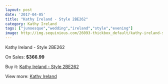 ```yaml
---
layout: post
date: '2017-04-05'
title: "Kathy Ireland - Style 2BE262"
category: Kathy Ireland
tags: ["junoesque","wedding","ireland","style","evening"]
image: http://img.sequinious.com/26093-thickbox_default/kathy-ireland-style-2be262.jpg
---
```

Kathy Ireland - Style 2BE262

On Sales: **$366.99**
<a href="https://www.sequinious.com/kathy-ireland/9566-kathy-ireland-style-2be262.html"><amp-img layout="responsive" width="600" height="600" src="//img.sequinious.com/26093-thickbox_default/kathy-ireland-style-2be262.jpg" alt="Kathy Ireland - Style 2BE262 0" /></a>
<a href="https://www.sequinious.com/kathy-ireland/9566-kathy-ireland-style-2be262.html"><amp-img layout="responsive" width="600" height="600" src="//img.sequinious.com/26094-thickbox_default/kathy-ireland-style-2be262.jpg" alt="Kathy Ireland - Style 2BE262 1" /></a>

Buy it: [Kathy Ireland - Style 2BE262](https://www.sequinious.com/kathy-ireland/9566-kathy-ireland-style-2be262.html "Kathy Ireland - Style 2BE262")

View more: [Kathy Ireland](https://www.sequinious.com/60-kathy-ireland "Kathy Ireland")